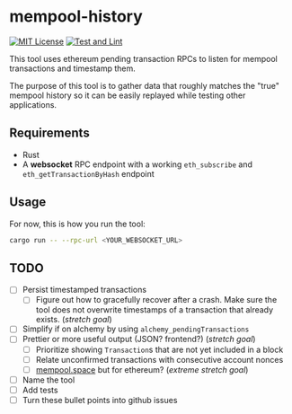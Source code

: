 # mempool-history

[![MIT License](https://img.shields.io/github/license/rjected/mempool-history)](https://github.com/rjected/mempool-history/blob/main/LICENSE)
[![Test and Lint](https://github.com/Rjected/mempool-history/actions/workflows/ci.yml/badge.svg)](https://github.com/Rjected/mempool-history/actions/workflows/ci.yml)

This tool uses ethereum pending transaction RPCs to listen for mempool transactions and timestamp them.

The purpose of this tool is to gather data that roughly matches the "true" mempool history so it can be easily replayed while testing other applications.

## Requirements
 * Rust
 * A **websocket** RPC endpoint with a working `eth_subscribe` and `eth_getTransactionByHash` endpoint

## Usage
For now, this is how you run the tool:
```bash
cargo run -- --rpc-url <YOUR_WEBSOCKET_URL>
```

## TODO
 - [ ] Persist timestamped transactions
   - [ ] Figure out how to gracefully recover after a crash. Make sure the tool does not overwrite timestamps of a transaction that already exists. (_stretch goal_)
 - [ ] Simplify if on alchemy by using `alchemy_pendingTransactions`
 - [ ] Prettier or more useful output (JSON? frontend?) (_stretch goal_)
   - [ ] Prioritize showing `Transaction`s that are not yet included in a block
   - [ ] Relate unconfirmed transactions with consecutive account nonces
   - [ ] [mempool.space](https://mempool.space) but for ethereum? (_extreme stretch goal_)
 - [ ] Name the tool
 - [ ] Add tests
 - [ ] Turn these bullet points into github issues
